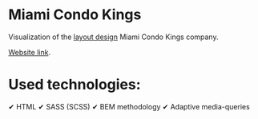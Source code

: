 # Miami Condo Kings
Visualization of the [layout design](https://www.figma.com/file/nHz8bflIwJaWP3P99vKTH5/miami_home_new?node-id=16033%3A3) Miami Condo Kings company.

  [Website link](https://tarasholiuk.github.io/Miami_Condo_Kings/).

  # Used technologies:
  ✔ HTML
  ✔ SASS (SCSS)
  ✔ BEM methodology
  ✔ Adaptive media-queries

